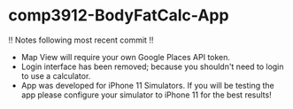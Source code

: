 # comp3912-BodyFatCalc-App

!! Notes following most recent commit !!

- Map View will require your own Google Places API token.
- Login interface has been removed; because you shouldn't need to login to use a calculator.
- App was developed for iPhone 11 Simulators. If you will be testing the app please configure your simulator to iPhone 11 for the best results!
